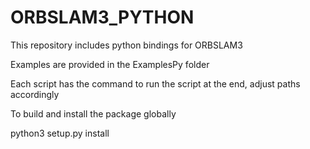 # ORBSLAM3_PYTHON
This repository includes python bindings for ORBSLAM3

Examples are provided in the ExamplesPy folder

Each script has the command to run the script at the end, adjust paths accordingly

To build and install the package globally

python3 setup.py install


